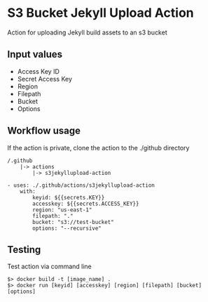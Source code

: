 
# S3 Bucket Jekyll Upload Action
Action for uploading Jekyll build assets to an s3 bucket
## Input values
- Access Key ID
- Secret Access Key
- Region
- Filepath 
- Bucket
- Options


## Workflow usage
If the action is private, clone the action to the ./github directory
```
/.github
    |-> actions
        |-> s3jekyllupload-action
```
```
- uses: ./.github/actions/s3jekyllupload-action
    with:
        keyid: ${{secrets.KEY}}
        accesskey: ${{secrets.ACCESS_KEY}}
        region: "us-east-1"
        filepath: "."
        bucket: "s3://test-bucket"
        options: "--recursive"
```

## Testing
Test action via command line
```
$> docker build -t [image_name] .
$> docker run [keyid] [accesskey] [region] [filepath] [bucket] [options]
```